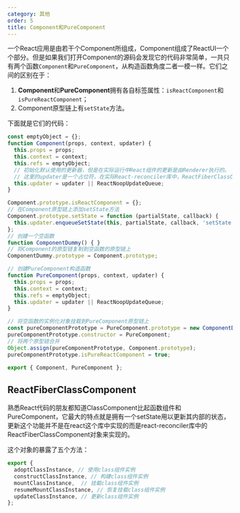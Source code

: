```yaml
---
category: 其他
order: 5
title: Component和PureComponent
---
```


一个React应用是由若干个Component所组成，Component组成了ReactUI一个个部分。但是如果我们打开Component的源码会发现它的代码非常简单，一共只有两个函数`Component`和`PureComponent`，从构造函数角度二者一模一样。它们之间的区别在于：

1. **Component**和**PureComponent**拥有各自标签属性：`isReactComponent`和`isPureReactComponent`；
2. Component原型链上有`setState`方法。

下面就是它们的代码：

```js
const emptyObject = {};
function Component(props, context, updater) {
  this.props = props;
  this.context = context;
  this.refs = emptyObject;
  // 初始化默认使用的更新器，但是在实际运行中React组件的更新是由Renderer执行的。
  // 这里的updater是一个占位符，在实际React-reconciler库中，ReactFiberClassComponent会对其重新赋值。
  this.updater = updater || ReactNoopUpdateQueue;
}

Component.prototype.isReactComponent = {};
// 在Component原型链上添加setState方法
Component.prototype.setState = function (partialState, callback) {
  this.updater.enqueueSetState(this, partialState, callback, 'setState');
};
// 创建一个空函数
function ComponentDummy() { }
// 将Component的原型链复制到空函数的原型链上
ComponentDummy.prototype = Component.prototype;

// 创建PureComponent构造函数
function PureComponent(props, context, updater) {
  this.props = props;
  this.context = context;
  this.refs = emptyObject;
  this.updater = updater || ReactNoopUpdateQueue;
}

// 将空函数的实例化对象挂载到PureComponent原型链上
const pureComponentPrototype = PureComponent.prototype = new ComponentDummy();
pureComponentPrototype.constructor = PureComponent;
// 将两个原型链合并
Object.assign(pureComponentPrototype, Component.prototype);
pureComponentPrototype.isPureReactComponent = true;

export { Component, PureComponent };
```

## ReactFiberClassComponent

熟悉React代码的朋友都知道ClassComponent比起函数组件和PureComponent，它最大的特点就是拥有一个setState用以更新其内部的状态，更新这个功能并不是在react这个库中实现的而是react-reconciler库中的ReactFiberClassComponent对象来实现的。

这个对象的暴露了五个方法：

```js
export {
  adoptClassInstance, // 使用class组件实例
  constructClassInstance, // 构建class组件实例
  mountClassInstance,  // 挂载class组件实例
  resumeMountClassInstance, // 恢复挂载class组件实例
  updateClassInstance, // 更新class组件实例
};
```


